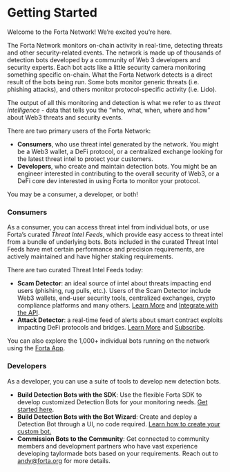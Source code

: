 # Getting Started

Welcome to the Forta Network! We’re excited you’re here. 

The Forta Network monitors on-chain activity in real-time, detecting threats and other security-related events. The network is made up of thousands of detection bots developed by a community of Web 3 developers and security experts. Each bot acts like a little security camera monitoring something specific on-chain. What the Forta Network detects is a direct result of the bots being run. Some bots monitor generic threats (i.e. phishing attacks), and others monitor protocol-specific activity (i.e. Lido).

The output of all this monitoring and detection is what we refer to as *threat intelligence* - data that tells you the “who, what, when, where and how” about Web3 threats and security events.   

There are two primary users of the Forta Network:

- **Consumers**, who use threat intel generated by the network. You might be a Web3 wallet, a DeFi protocol, or a centralized exchange looking for the latest threat intel to protect your customers.
- **Developers**, who create and maintain detection bots. You might be an engineer interested in contributing to the overall security of Web3, or a DeFi core dev interested in using Forta to monitor your protocol.

You may be a consumer, a developer, or both!

### **Consumers**

As a consumer, you can access threat intel from individual bots, or use Forta’s curated *Threat Intel Feeds*, which provide easy access to threat intel from a bundle of underlying bots. Bots included in the curated Threat Intel Feeds have met certain performance and precision requirements, are actively maintained and have higher staking requirements.

There are two curated Threat Intel Feeds today:

- **Scam Detector**: an ideal source of intel about threats impacting end users (phishing, rug pulls, etc.). Users of the Scam Detector include Web3 wallets, end-user security tools, centralized exchanges, crypto compliance platforms and many others. [Learn More](https://docs.forta.network/en/latest/scam-detector-bot/) and [Integrate with the API](https://docs.forta.network/en/latest/api/).
- **Attack Detector**: a real-time feed of alerts about smart contract exploits impacting DeFi protocols and bridges. [Learn More](https://docs.forta.network/en/latest/attack-detector-bot/) and [Subscribe](https://app.forta.network/).

You can also explore the 1,000+ individual bots running on the network using the [Forta App](http://app.forta.network). 

### **Developers**

As a developer, you can use a suite of tools to develop new detection bots. 

- **Build Detection Bots with the SDK**: Use the flexible Forta SDK to develop customized Detection Bots for your monitoring needs. [Get started here](https://docs.forta.network/en/latest/forta-quickstart/).
- **Build Detection Bots with the Bot Wizard**: Create and deploy a Detection Bot through a UI, no code required. [Learn how to create your custom bot.](https://docs.forta.network/en/latest/wizard/)
- **Commission Bots to the Community**: Get connected to community members and development partners who have vast experience developing taylormade bots based on your requirements. Reach out to [andy@forta.org](andy@forta.org) for more details.
